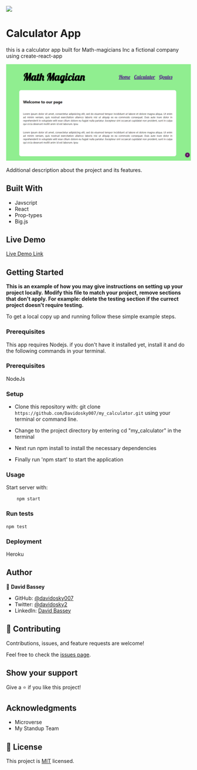 ![](https://img.shields.io/badge/Microverse-blueviolet)

# Calculator App

this is a calculator app built for Math-magicians Inc a fictional company using create-react-app

![screenshot](./public/calculator.png)

Additional description about the project and its features.

## Built With

- Javscript
- React
- Prop-types
- Big.js

## Live Demo

[Live Demo Link](https://my-calculatur.herokuapp.com/)

## Getting Started

**This is an example of how you may give instructions on setting up your project locally.**
**Modify this file to match your project, remove sections that don't apply. For example: delete the testing section if the currect project doesn't require testing.**

To get a local copy up and running follow these simple example steps.

### Prerequisites

This app requires Nodejs. if you don't have it installed yet, install it and do the following
commands in your terminal.

### Prerequisites

NodeJs

### Setup

- Clone this repository with: git clone `https://github.com/Davidosky007/my_calculator.git` using your terminal or command line.

- Change to the project directory by entering cd "my_calculator" in the terminal

- Next run npm install to install the necessary dependencies

- Finally run 'npm start' to start the application

### Usage

Start server with:

```
    npm start
```

### Run tests

```
npm test
```

### Deployment
Heroku
## Author

👤 **David Bassey**

- GitHub: [@davidosky007](https://github.com/davidosky007)
- Twitter: [@davidosky2](https://twitter.com/Davidosky2)
- LinkedIn: [David Bassey](https://www.linkedin.com/in/david-bassey-akan/)

## 🤝 Contributing

Contributions, issues, and feature requests are welcome!

Feel free to check the [issues page](https://github.com/Davidosky007/my_calculator/issues).

## Show your support

Give a ⭐️ if you like this project!

## Acknowledgments

- Microverse
- My Standup Team

## 📝 License

This project is [MIT](lic.url) licensed.

